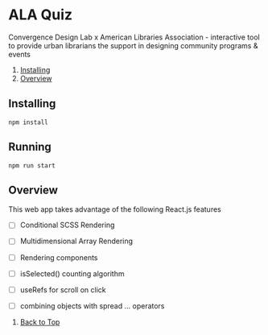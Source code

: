 # ALA Quiz

Convergence Design Lab x American Libraries Association - interactive tool to provide urban librarians the support in designing community programs & events

1. [Installing](#installing)
1. [Overview](#overview)

## Installing

```
npm install
```

## Running

```
npm run start
```
## Overview
This web app takes advantage of the following React.js features

- [ ] Conditional SCSS Rendering
- [ ] Multidimensional Array Rendering
- [ ] Rendering components
- [ ] isSelected() counting algorithm
- [ ] useRefs for scroll on click
- [ ] combining objects with spread ... operators


1. [Back to Top](#ala-quiz)
